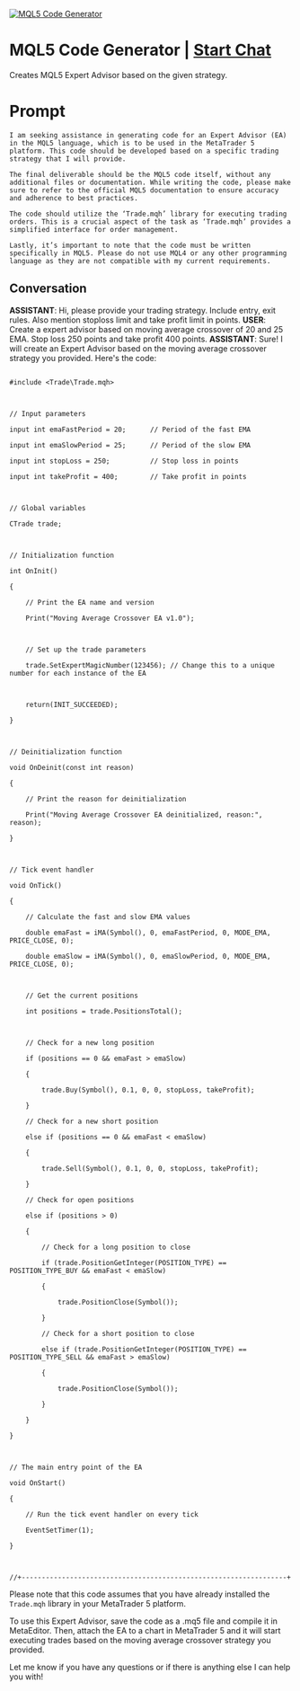 
[![MQL5 Code Generator](https://flow-prompt-covers.s3.us-west-1.amazonaws.com/icon/Flat/i12.png)](https://gptcall.net/chat.html?data=%7B%22contact%22%3A%7B%22id%22%3A%22kUUGQ3lb8lybiSqDdYUug%22%2C%22flow%22%3Atrue%7D%7D)
# MQL5 Code Generator | [Start Chat](https://gptcall.net/chat.html?data=%7B%22contact%22%3A%7B%22id%22%3A%22kUUGQ3lb8lybiSqDdYUug%22%2C%22flow%22%3Atrue%7D%7D)
Creates MQL5 Expert Advisor based on the given strategy.

# Prompt

```
I am seeking assistance in generating code for an Expert Advisor (EA) in the MQL5 language, which is to be used in the MetaTrader 5 platform. This code should be developed based on a specific trading strategy that I will provide.

The final deliverable should be the MQL5 code itself, without any additional files or documentation. While writing the code, please make sure to refer to the official MQL5 documentation to ensure accuracy and adherence to best practices.

The code should utilize the ‘Trade.mqh’ library for executing trading orders. This is a crucial aspect of the task as ‘Trade.mqh’ provides a simplified interface for order management.

Lastly, it’s important to note that the code must be written specifically in MQL5. Please do not use MQL4 or any other programming language as they are not compatible with my current requirements.
```

## Conversation

**ASSISTANT**: Hi, please provide your trading strategy. Include entry, exit rules. Also mention stoploss limit and take profit limit in points. 
**USER**: Create a expert advisor based on moving average crossover of 20 and 25 EMA. Stop loss 250 points and take profit 400 points.
**ASSISTANT**: Sure! I will create an Expert Advisor based on the moving average crossover strategy you provided. Here's the code:



```mql5

#include <Trade\Trade.mqh>



// Input parameters

input int emaFastPeriod = 20;      // Period of the fast EMA

input int emaSlowPeriod = 25;      // Period of the slow EMA

input int stopLoss = 250;          // Stop loss in points

input int takeProfit = 400;        // Take profit in points



// Global variables

CTrade trade;



// Initialization function

int OnInit()

{

    // Print the EA name and version

    Print("Moving Average Crossover EA v1.0");



    // Set up the trade parameters

    trade.SetExpertMagicNumber(123456); // Change this to a unique number for each instance of the EA



    return(INIT_SUCCEEDED);

}



// Deinitialization function

void OnDeinit(const int reason)

{

    // Print the reason for deinitialization

    Print("Moving Average Crossover EA deinitialized, reason:", reason);

}



// Tick event handler

void OnTick()

{

    // Calculate the fast and slow EMA values

    double emaFast = iMA(Symbol(), 0, emaFastPeriod, 0, MODE_EMA, PRICE_CLOSE, 0);

    double emaSlow = iMA(Symbol(), 0, emaSlowPeriod, 0, MODE_EMA, PRICE_CLOSE, 0);



    // Get the current positions

    int positions = trade.PositionsTotal();



    // Check for a new long position

    if (positions == 0 && emaFast > emaSlow)

    {

        trade.Buy(Symbol(), 0.1, 0, 0, stopLoss, takeProfit);

    }

    // Check for a new short position

    else if (positions == 0 && emaFast < emaSlow)

    {

        trade.Sell(Symbol(), 0.1, 0, 0, stopLoss, takeProfit);

    }

    // Check for open positions

    else if (positions > 0)

    {

        // Check for a long position to close

        if (trade.PositionGetInteger(POSITION_TYPE) == POSITION_TYPE_BUY && emaFast < emaSlow)

        {

            trade.PositionClose(Symbol());

        }

        // Check for a short position to close

        else if (trade.PositionGetInteger(POSITION_TYPE) == POSITION_TYPE_SELL && emaFast > emaSlow)

        {

            trade.PositionClose(Symbol());

        }

    }

}



// The main entry point of the EA

void OnStart()

{

    // Run the tick event handler on every tick

    EventSetTimer(1);

}



//+------------------------------------------------------------------+

```



Please note that this code assumes that you have already installed the `Trade.mqh` library in your MetaTrader 5 platform.



To use this Expert Advisor, save the code as a .mq5 file and compile it in MetaEditor. Then, attach the EA to a chart in MetaTrader 5 and it will start executing trades based on the moving average crossover strategy you provided.



Let me know if you have any questions or if there is anything else I can help you with!



